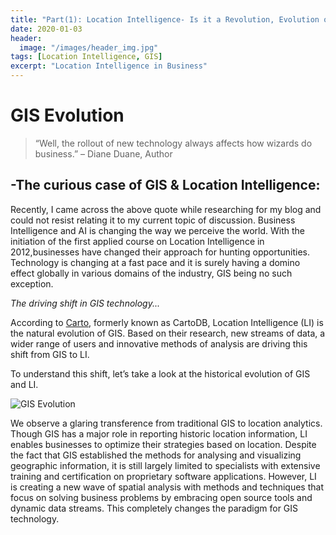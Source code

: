 ```yaml
---
title: "Part(1): Location Intelligence- Is it a Revolution, Evolution or Disruption?"
date: 2020-01-03
header:
  image: "/images/header_img.jpg"
tags: [Location Intelligence, GIS]
excerpt: "Location Intelligence in Business"
---
```

# **GIS Evolution**

> “Well, the rollout of new technology always affects how wizards do business.” – Diane Duane, Author

## -The curious case of GIS & Location Intelligence:
Recently, I came across the above quote while researching for my blog and could not resist relating it to my current topic of discussion. 
Business Intelligence and AI is changing the way we perceive the world. With the initiation of the first applied course on Location Intelligence in 2012,businesses have changed their approach for hunting opportunities. 
Technology is changing at a fast pace and it is surely having a domino effect globally in various domains of the industry, GIS being no such exception. 

*The driving shift in GIS technology...*

According to [Carto](https://geoawesomeness.com/quest-insights-shift-location-intelligence/), formerly known as CartoDB, Location Intelligence (LI) is the natural evolution of GIS. Based on their research, new streams of data, a wider range of users and innovative methods of analysis are driving this shift from GIS to LI. 

To understand this shift, let’s take a look at the historical evolution of GIS and LI.

![GIS Evolution]({{https://github.com/veena1486/veena1486.github.io}}/images/post2/evolution.jpg) <br>

We observe a glaring transference from traditional GIS to location analytics. Though GIS has a major role in reporting historic location information, LI enables businesses to optimize their strategies based on location. Despite the fact that GIS established the methods for analysing and visualizing geographic information, it is still largely limited to specialists with extensive training and certification on proprietary software applications. However, LI is creating a new wave of spatial analysis with methods and techniques that focus on solving business problems by embracing open source tools and dynamic data streams. This completely changes the paradigm for GIS technology.
